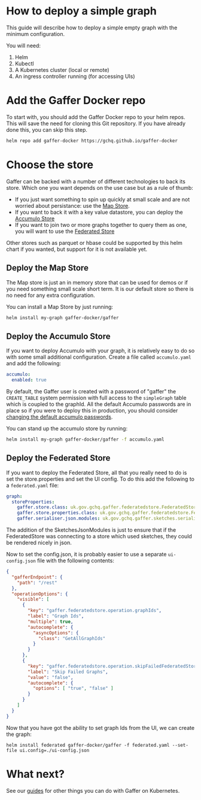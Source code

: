 How to deploy a simple graph
=============================
This guide will describe how to deploy a simple empty graph with the minimum configuration.

You will need:
1. Helm
2. Kubectl
3. A Kubernetes cluster (local or remote)
4. An ingress controller running (for accessing UIs)

# Add the Gaffer Docker repo
To start with, you should add the Gaffer Docker repo to your helm repos. This will save the need for cloning this Git repository. If you have already done this, you can skip this step.
```bash
helm repo add gaffer-docker https://gchq.github.io/gaffer-docker
```

# Choose the store
Gaffer can be backed with a number of different technologies to back its store. Which one you want depends on the use case but as a rule of thumb:
* If you just want something to spin up quickly at small scale and are not worried about persistance: use the [Map Store](#deploy-the-map-store).
* If you want to back it with a key value datastore, you can deploy the [Accumulo Store](#deploy-the-accumulo-store)
* If you want to join two or more graphs together to query them as one, you will want to use the [Federated Store](#deploy-the-federated-store)

Other stores such as parquet or hbase could be supported by this helm chart if you wanted, but support for it is not available yet.

## Deploy the Map Store
The Map store is just an in memory store that can be used for demos or if you need something small scale short term. It is our default store so there is no need for any extra configuration.

You can install a Map Store by just running:
```bash
helm install my-graph gaffer-docker/gaffer
```

## Deploy the Accumulo Store
If you want to deploy Accumulo with your graph, it is relatively easy to do so with some small additional configuration. 
Create a file called `accumulo.yaml` and add the following:
```yaml
accumulo:
  enabled: true
```

By default, the Gaffer user is created with a password of "gaffer" the `CREATE_TABLE` system permission with full access to the `simpleGraph` table which is coupled to the graphId. All the default Accumulo passwords are in place so if you were to deploy this in production, you should consider [changing the default accumulo passwords](./change-accumulo-passwords.md).

You can stand up the accumulo store by running:
```bash
helm install my-graph gaffer-docker/gaffer -f accumulo.yaml
```

## Deploy the Federated Store
If you want to deploy the Federated Store, all that you really need to do is set the store.properties and set the UI config. 
To do this add the following to a `federated.yaml` file:

```yaml
graph:
  storeProperties:
    gaffer.store.class: uk.gov.gchq.gaffer.federatedstore.FederatedStore
    gaffer.store.properties.class: uk.gov.gchq.gaffer.federatedstore.FederatedStoreProperties
    gaffer.serialiser.json.modules: uk.gov.gchq.gaffer.sketches.serialisation.json.SketchesJsonModules
```

The addition of the SketchesJsonModules is just to ensure that if the FederatedStore was connecting to a store which used sketches, they could be rendered nicely in json.

Now to set the config.json, it is probably easier to use a separate `ui-config.json` file with the following contents:
```json
{
  "gafferEndpoint": {
    "path": "/rest"
  },
  "operationOptions": {
    "visible": [
      {
        "key": "gaffer.federatedstore.operation.graphIds",
        "label": "Graph Ids",
        "multiple": true,
        "autocomplete": {
          "asyncOptions": {
            "class": "GetAllGraphIds"
          }
        }
      },
      {
        "key": "gaffer.federatedstore.operation.skipFailedFederatedStoreExecute",
        "label": "Skip Failed Graphs",
        "value": "false",
        "autocomplete": {
          "options": [ "true", "false" ]
        }
      }
    ]
  }
}
```

Now that you have got the ability to set graph Ids from the UI, we can create the graph:

```
helm install federated gaffer-docker/gaffer -f federated.yaml --set-file ui.config=./ui-config.json
```

# What next?
See our [guides](./guides.md) for other things you can do with Gaffer on Kubernetes.
